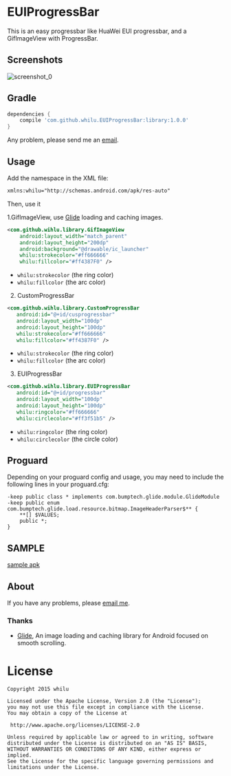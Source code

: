 # EUIProgressBar

This is an easy progressbar like HuaWei EUI progressbar, and a GifImageView with ProgressBar.

## Screenshots

<img src="/tree/master/screenshots/screenshot.gif" alt="screenshot_0" title="screenshot_0" />

## Gradle

```groovy
dependencies {
    compile 'com.github.whilu.EUIProgressBar:library:1.0.0'
}
```

Any problem, please send me an [email](mailto:lujunat1993@gmail.com).

## Usage

Add the namespace in the XML file:

```xml
xmlns:whilu="http://schemas.android.com/apk/res-auto"

```

Then, use it

1.GifImageView, use [Glide](https://github.com/bumptech/glide) loading and caching images.

```xml
<com.github.wihlu.library.GifImageView
    android:layout_width="match_parent"
    android:layout_height="200dp"
    android:background="@drawable/ic_launcher"
    whilu:strokecolor="#ff666666"
    whilu:fillcolor="#ff4387F0" />

```

* `whilu:strokecolor` (the ring color)
* `whilu:fillcolor` (the arc color)


2. CustomProgressBar

```xml
<com.github.wihlu.library.CustomProgressBar
   android:id="@+id/cusprogressbar"
   android:layout_width="100dp"
   android:layout_height="100dp"
   whilu:strokecolor="#ff666666"
   whilu:fillcolor="#ff4387F0" />

```

* `whilu:strokecolor` (the ring color)
* `whilu:fillcolor` (the arc color)


3. EUIProgressBar

```xml
<com.github.wihlu.library.EUIProgressBar
   android:id="@+id/progressbar"
   android:layout_width="100dp"
   android:layout_height="100dp"
   whilu:ringcolor="#ff666666"
   whilu:circlecolor="#ff3f51b5" />

```

* `whilu:ringcolor` (the ring color)
* `whilu:circlecolor` (the circle color)

## Proguard

Depending on your proguard config and usage, you may need to include the following lines in your proguard.cfg:
```
-keep public class * implements com.bumptech.glide.module.GlideModule
-keep public enum com.bumptech.glide.load.resource.bitmap.ImageHeaderParser$** {
    **[] $VALUES;
    public *;
}
```

## SAMPLE

[sample apk](/sample/sample-release.apk)

## About

If you have any problems, please [email me](mailto:lujunat1993@gmail.com).

### Thanks

* [Glide](https://github.com/bumptech/glide), An image loading and caching library for Android focused on smooth scrolling.


License
============

    Copyright 2015 whilu

	Licensed under the Apache License, Version 2.0 (the "License");
	you may not use this file except in compliance with the License.
	You may obtain a copy of the License at

     http://www.apache.org/licenses/LICENSE-2.0

	Unless required by applicable law or agreed to in writing, software
	distributed under the License is distributed on an "AS IS" BASIS,
	WITHOUT WARRANTIES OR CONDITIONS OF ANY KIND, either express or implied.
	See the License for the specific language governing permissions and
	limitations under the License.
